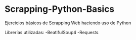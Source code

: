 # Scrapping-Python-Basics
Ejercicios básicos de Scrapping Web haciendo uso de Python

Librerías utilizadas:
-BeatifulSoup4
-Requests
